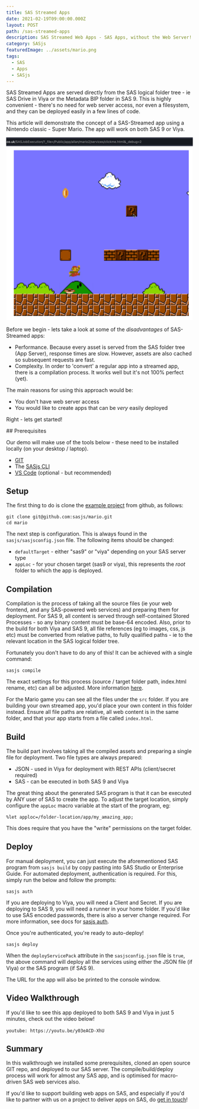 ```yaml
---
title: SAS Streamed Apps
date: 2021-02-19T09:00:00.000Z
layout: POST
path: /sas-streamed-apps
description: SAS Streamed Web Apps - SAS Apps, without the Web Server!
category: SASjs
featuredImage: ../assets/mario.png
tags:
  - SAS
  - Apps
  - SASjs
---
```


SAS Streamed Apps are served directly from the SAS logical folder tree - ie SAS Drive in Viya or the Metadata BIP folder in SAS 9.  This is highly convenient - there's no need for web server access, nor even a filesystem, and they can be deployed easily in a few lines of code.

This article will demonstrate the concept of a SAS-Streamed app using a Nintendo classic - Super Mario.  The app will work on both SAS 9 or Viya.

![](../assets/mario.png)

Before we begin - lets take a look at some of the _disadvantages_ of SAS-Streamed apps:

* Performance.  Because every asset is served from the SAS folder tree (App Server), response times are slow.  However, assets are also cached so subsequent requests are fast.
* Complexity.  In order to 'convert' a regular app into a streamed app, there is a compilation process.  It works well but it's not 100% perfect (yet).

The main reasons for using this approach would be:

* You don't have web server access
* You would like to create apps that can be _very_ easily deployed

Right - lets get started!

## Prerequisites

Our demo will make use of the tools below - these need to be installed locally (on your desktop / laptop).

* [GIT](https://sasjs.io/windows/#git)
* The [SASjs CLI](https://cli.sasjs.io/installation)
* [VS Code](https://sasjs.io/windows/#vscode) (optional - but recommended)

## Setup

The first thing to do is clone the [example project](https://github.com/sasjs/mario) from github, as follows:

```
git clone git@github.com:sasjs/mario.git
cd mario
```

The next step is configuration.  This is always found in the `sasjs/sasjsconfig.json` file.  The following items should be changed:

* `defaultTarget` - either "sas9" or "viya" depending on your SAS server type
* `appLoc` - for your chosen target (sas9 or viya), this represents the _root_ folder to which the app is deployed.

## Compilation

Compilation is the process of taking all the source files (ie your web frontend, and any SAS-powered web services) and preparing them for deployment.  For SAS 9, all content is served through self-contained Stored Processes - so any binary content must be base-64 encoded.  Also, prior to the build for both Viya and SAS 9, all file references (eg to images, css, js etc) must be converted from relative paths, to fully qualified paths - ie to the relevant location in the SAS logical folder tree.

Fortunately you don't have to do any of this!  It can be achieved with a single command:

```
sasjs compile
```

The exact settings for this process (source / target folder path, index.html rename, etc) can all be adjusted.  More information [here](https://sasjs.io/frontend-deployment/#streaming-app-configuration).

For the Mario game you can see all the files under the `src` folder.  If you are building your own streamed app, you'd place your own content in this folder instead.  Ensure all file paths are relative, all web content is in the same folder, and that your app starts from a file called `index.html`.

## Build

The build part involves taking all the compiled assets and preparing a single file for deployment.  Two file types are always prepared:

* JSON - used in Viya for deployment with REST APIs (client/secret required)
* SAS - can be executed in both SAS 9 and Viya

The great thing about the generated SAS program is that it can be executed by ANY user of SAS to create the app.  To adjust the target location, simply configure the `appLoc` macro variable at the start of the program, eg:

```sas
%let apploc=/folder-location/app/my_amazing_app;
```

This does require that you have the "write" permissions on the target folder.

## Deploy

For manual deployment, you can just execute the aforementioned SAS program from `sasjs build` by copy pasting into SAS Studio or Enterprise Guide.  For automated deployment, authentication is required.  For this, simply run the below and follow the prompts:

```
sasjs auth
```

If you are deploying to Viya, you will need a Client and Secret.  If you are deploying to SAS 9, you will need a runner in your home folder.  If you'd like to use SAS encoded passwords, there is also a server change required.  For more information, see docs for [sasjs auth](https://cli.sasjs.io/auth).

Once you're authenticated, you're ready to auto-deploy!

```
sasjs deploy
```

When the `deployServicePack` attribute in the `sasjsconfig.json` file is `true`, the above command will deploy all the services using either the JSON file (if Viya) or the SAS program (if SAS 9).

The URL for the app will also be printed to the console window.

## Video Walkthrough

If you'd like to see this app deployed to both SAS 9 and Viya in just 5 minutes, check out the video below!

`youtube: https://youtu.be/y03eACD-XhU`


## Summary

In this walkthrough we installed some prerequisites, cloned an open source GIT repo, and deployed to our SAS server.  The compile/build/deploy process will work for almost any SAS app, and is optimised for macro-driven SAS web services also.

If you'd like to support building web apps on SAS, and especially if you'd like to partner with us on a project to deliver apps on SAS, do [get in touch](/contact)!

